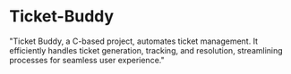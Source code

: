 # Ticket-Buddy
"Ticket Buddy, a C-based project, automates ticket management. It efficiently handles ticket generation, tracking, and resolution, streamlining processes for seamless user experience."
